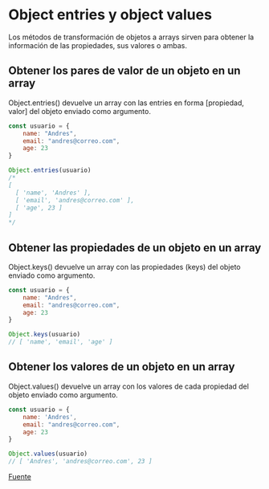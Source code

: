 # Object entries y object values

Los métodos de transformación de objetos a arrays sirven para obtener la información de las propiedades, sus valores o ambas.

## Obtener los pares de valor de un objeto en un array

Object.entries() devuelve un array con las entries en forma [propiedad, valor] del objeto enviado como argumento.

```js
const usuario = {
    name: "Andres",
    email: "andres@correo.com",
    age: 23
}

Object.entries(usuario) 
/* 
[
  [ 'name', 'Andres' ],
  [ 'email', 'andres@correo.com' ],
  [ 'age', 23 ]
]  
*/
```

## Obtener las propiedades de un objeto en un array
Object.keys() devuelve un array con las propiedades (keys) del objeto enviado como argumento.

```js
const usuario = {
    name: "Andres",
    email: "andres@correo.com",
    age: 23
}

Object.keys(usuario) 
// [ 'name', 'email', 'age' ]
```

## Obtener los valores de un objeto en un array
Object.values() devuelve un array con los valores de cada propiedad del objeto enviado como argumento.

```js
const usuario = {
    name: 'Andres',
    email: "andres@correo.com",
    age: 23
}

Object.values(usuario) 
// [ 'Andres', 'andres@correo.com', 23 ]

```


[Fuente](https://platzi.com/clases/3504-ecmascript-nuevo/51768-object-entries-y-object-values/)



